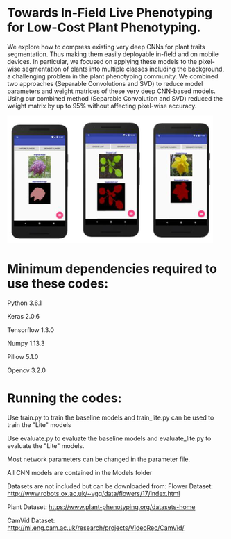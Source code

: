 
# Towards In-Field Live Phenotyping for Low-Cost Plant Phenotyping.
We explore how to compress existing very deep CNNs for plant traits segmentation. Thus making them easily deployable in-field and on mobile devices. In particular, we focused on applying these models to the pixel-wise segmentation of plants into multiple classes including the background, a challenging problem in the plant phenotyping community. We combined two approaches (Separable Convolutions and SVD) to reduce model parameters and weight matrices of these very deep CNN-based models. Using our combined method (Separable Convolution and SVD) reduced the weight matrix by up to 95% without affecting pixel-wise accuracy.

<img src="mobile_results.png" />

# Minimum dependencies required to use these codes:
Python 3.6.1

Keras 2.0.6

Tensorflow 1.3.0

Numpy 1.13.3

Pillow 5.1.0

Opencv 3.2.0

# Running the codes:
Use train.py to train the baseline models and train_lite.py can be used to train the "Lite" models

Use evaluate.py to evaluate the baseline models and evaluate_lite.py to evaluate the "Lite" models.

Most network parameters can be changed in the parameter file.

All CNN models are contained in the Models folder

Datasets are not included but can be downloaded from:
Flower Dataset: http://www.robots.ox.ac.uk/~vgg/data/flowers/17/index.html

Plant Dataset: https://www.plant-phenotyping.org/datasets-home

CamVid Dataset: http://mi.eng.cam.ac.uk/research/projects/VideoRec/CamVid/
